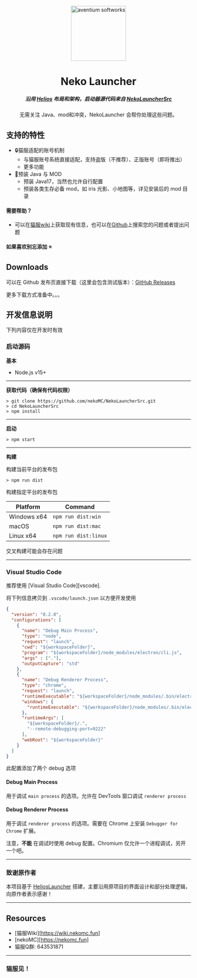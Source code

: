 <p align="center"><img src="https://github.com/nekoMC/NekoLauncherSrc/blob/master/app/assets/images/SealCircle.png" width="150px" height="150px" alt="aventium softworks"></p>

<h1 align="center">Neko Launcher</h1>

<em><h5 align="center">沿用 <a href="https://github.com/dscalzi/HeliosLauncher">Helios</a> 布局和架构，启动器源代码来自 <a href="https://github.com/nekoMC/NekoLauncherSrc">NekoLauncherSrc</a></h5></em>

<p align="center">无需关注 Java、mod和冲突，NekoLauncher 会帮你处理这些问题。</p>

## 支持的特性

* 🔒猫服适配的账号机制
  * 与猫服账号系统直接适配，支持盗版（不推荐）、正版账号（即将推出）
  * 更多功能
* 📂预装 Java 与 MOD 
  * 预装 Java17，当然也允许自行配置
  * 预装各类生存必备 mod，如 iris 光影、小地图等，详见安装后的 mod 目录


#### 需要帮助？

* 可以在[猫服wiki](https://wiki.nekomc.fun)上获取现有信息，也可以在[Github](https://github.com/nekoMC/NekoLauncher/issues)上搜索您的问题或者提出问题

#### 如果喜欢别忘添加 ⭐

## Downloads

可以在 Github 发布页直接下载（这里会包含测试版本）：[GitHub Releases](https://github.com/nekoMC/NekoLauncher/releases)

更多下载方式准备中。。。

## 开发信息说明

下列内容仅在开发时有效

### 启动源码

**基本**

* Node.js v15+

---

**获取代码（确保有代码权限）**

```console
> git clone https://github.com/nekoMC/NekoLauncherSrc.git
> cd NekoLauncherSrc
> npm install
```

---

**启动**

```console
> npm start
```

---

**构建**

构建当前平台的发布包

```console
> npm run dist
```

构建指定平台的发布包

| Platform    | Command              |
| ----------- | -------------------- |
| Windows x64 | `npm run dist:win`   |
| macOS       | `npm run dist:mac`   |
| Linux x64   | `npm run dist:linux` |

交叉构建可能会存在问题

---

### Visual Studio Code

推荐使用 [Visual Studio Code][vscode].

将下列信息拷贝到 `.vscode/launch.json` 以方便开发使用

```JSON
{
  "version": "0.2.0",
  "configurations": [
    {
      "name": "Debug Main Process",
      "type": "node",
      "request": "launch",
      "cwd": "${workspaceFolder}",
      "program": "${workspaceFolder}/node_modules/electron/cli.js",
      "args" : ["."],
      "outputCapture": "std"
    },
    {
      "name": "Debug Renderer Process",
      "type": "chrome",
      "request": "launch",
      "runtimeExecutable": "${workspaceFolder}/node_modules/.bin/electron",
      "windows": {
        "runtimeExecutable": "${workspaceFolder}/node_modules/.bin/electron.cmd"
      },
      "runtimeArgs": [
        "${workspaceFolder}/.",
        "--remote-debugging-port=9222"
      ],
      "webRoot": "${workspaceFolder}"
    }
  ]
}
```

此配置添加了两个 debug 选项

#### Debug Main Process

用于调试 `main process` 的选项。允许在 DevTools 窗口调试 `renderer process`

#### Debug Renderer Process

用于调试 `renderer process` 的选项。需要在 Chrome 上安装 `Debugger for Chrome` 扩展。

注意，**不能** 在调试时使用 debug 配置。Chromium 仅允许一个进程调试，另开一个吧。

---

### 致谢原作者

本项目基于 [HeliosLauncher](https://github.com/dscalzi/HeliosLauncher) 搭建，主要沿用原项目的界面设计和部分处理逻辑，向原作者表示感谢！

---

## Resources

* [猫服Wiki][https://wiki.nekomc.fun]
* [nekoMC][https://nekomc.fun]
* 猫服Q群: 643531871

---

### 猫服见！
